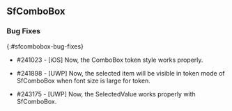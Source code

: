 ## SfComboBox

### Bug Fixes
{:#sfcombobox-bug-fixes}

* #241023 - [iOS] Now, the ComboBox token style works properly.

* #241898 - [UWP] Now, the selected item will be visible in token mode of SfComboBox when font size is large for token.

* #243175 - [UWP] Now, the SelectedValue works properly with SfComboBox.